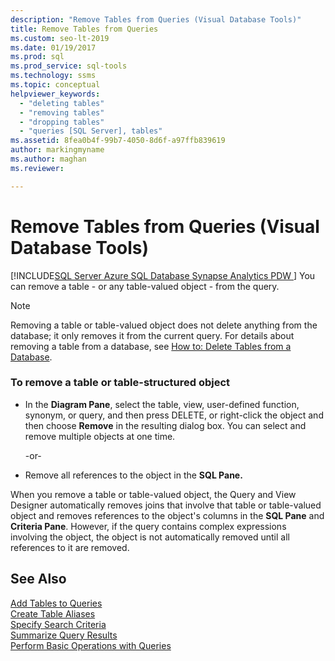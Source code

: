 ```yaml
---
description: "Remove Tables from Queries (Visual Database Tools)"
title: Remove Tables from Queries
ms.custom: seo-lt-2019
ms.date: 01/19/2017
ms.prod: sql
ms.prod_service: sql-tools
ms.technology: ssms
ms.topic: conceptual
helpviewer_keywords: 
  - "deleting tables"
  - "removing tables"
  - "dropping tables"
  - "queries [SQL Server], tables"
ms.assetid: 8fea0b4f-99b7-4050-8d6f-a97ffb839619
author: markingmyname
ms.author: maghan
ms.reviewer: 

---
```

# Remove Tables from Queries (Visual Database Tools)
[!INCLUDE[SQL Server Azure SQL Database Synapse Analytics PDW ](../../includes/applies-to-version/sql-asdb-asdbmi-asa-pdw.md)]
You can remove a table - or any table-valued object - from the query.  
  
> [!NOTE]  
> Removing a table or table-valued object does not delete anything from the database; it only removes it from the current query. For details about removing a table from a database, see [How to: Delete Tables from a Database](https://msdn.microsoft.com/ca6aa3e9-9885-44c3-bafc-aec441fd97ec).  
  
### To remove a table or table-structured object  
  
-   In the **Diagram Pane**, select the table, view, user-defined function, synonym, or query, and then press DELETE, or right-click the object and then choose **Remove** in the resulting dialog box. You can select and remove multiple objects at one time.  
  
    -or-  
  
-   Remove all references to the object in the **SQL Pane.**  
  
When you remove a table or table-valued object, the Query and View Designer automatically removes joins that involve that table or table-valued object and removes references to the object's columns in the **SQL Pane** and **Criteria Pane**. However, if the query contains complex expressions involving the object, the object is not automatically removed until all references to it are removed.  
  
## See Also  
[Add Tables to Queries](../../ssms/visual-db-tools/add-tables-to-queries-visual-database-tools.md)  
[Create Table Aliases](../../ssms/visual-db-tools/create-table-aliases-visual-database-tools.md)  
[Specify Search Criteria](../../ssms/visual-db-tools/specify-search-criteria-visual-database-tools.md)  
[Summarize Query Results](../../ssms/visual-db-tools/summarize-query-results-visual-database-tools.md)  
[Perform Basic Operations with Queries](../../ssms/visual-db-tools/perform-basic-operations-with-queries-visual-database-tools.md)  
  
